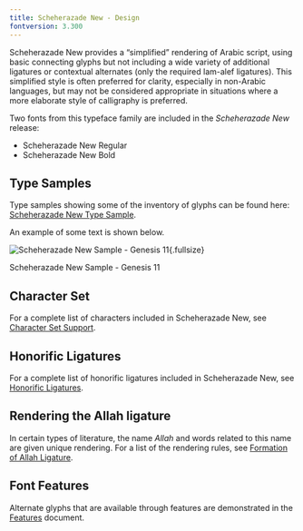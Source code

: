 ```yaml
---
title: Scheherazade New - Design
fontversion: 3.300
---
```


Scheherazade New provides a “simplified” rendering of Arabic script, using basic connecting glyphs but not including a wide variety of additional ligatures or contextual alternates (only the required lam-alef ligatures). This simplified style is often preferred for clarity, especially in non-Arabic languages, but may not be considered appropriate in situations where a more elaborate style of calligraphy is preferred.

Two fonts from this typeface family are included in the *Scheherazade New* release:

- Scheherazade New Regular
- Scheherazade New Bold


## Type Samples

Type samples showing some of the inventory of glyphs can be found here: 
[Scheherazade New Type Sample](sample.md).

An example of some text is shown below. 

![Scheherazade New Sample - Genesis 11](assets/images/ScheherazadeGen11.png){.fullsize}
<!-- PRODUCT SITE IMAGE SRC https://software.sil.org/scheherazade/wp-content/uploads/sites/29/2016/03/ScheherazadeGen11.png -->
<figcaption>Scheherazade New Sample - Genesis 11</figcaption>

## Character Set

For a complete list of characters included in Scheherazade New, see [Character Set Support](charset.md).

## Honorific Ligatures

For a complete list of honorific ligatures included in Scheherazade New, see [Honorific Ligatures](honorifics.md).

## Rendering the Allah ligature

In certain types of literature, the name *Allah* and words related to this name are given unique rendering. For a list of the rendering rules, see [Formation of Allah Ligature](allah.md).


## Font Features

Alternate glyphs that are available through features are demonstrated in the [Features](features.md) document. 
